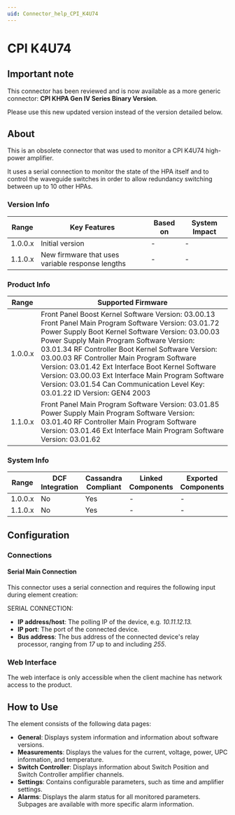 ```yaml
---
uid: Connector_help_CPI_K4U74
---
```


# CPI K4U74

## Important note

This connector has been reviewed and is now available as a more generic connector: **CPI KHPA Gen IV Series Binary Version**.

Please use this new updated version instead of the version detailed below.

## About

This is an obsolete connector that was used to monitor a CPI K4U74 high-power amplifier.

It uses a serial connection to monitor the state of the HPA itself and to control the waveguide switches in order to allow redundancy switching between up to 10 other HPAs.

### Version Info

| **Range** | **Key Features**                                 | **Based on** | **System Impact** |
|-----------|--------------------------------------------------|--------------|-------------------|
| 1.0.0.x   | Initial version                                  | \-           | \-                |
| 1.1.0.x   | New firmware that uses variable response lengths | \-           | \-                |

### Product Info

| **Range** | **Supported Firmware**                                                                                                                                                                                                                                                                                                                                                                                                                                                                             |
|-----------|----------------------------------------------------------------------------------------------------------------------------------------------------------------------------------------------------------------------------------------------------------------------------------------------------------------------------------------------------------------------------------------------------------------------------------------------------------------------------------------------------|
| 1.0.0.x   | Front Panel Boost Kernel Software Version: 03.00.13 Front Panel Main Program Software Version: 03.01.72 Power Supply Boot Kernel Software Version: 03.00.03 Power Supply Main Program Software Version: 03.01.34 RF Controller Boot Kernel Software Version: 03.00.03 RF Controller Main Program Software Version: 03.01.42 Ext Interface Boot Kernel Software Version: 03.00.03 Ext Interface Main Program Software Version: 03.01.54 Can Communication Level Key: 03.01.22 ID Version: GEN4 2003 |
| 1.1.0.x   | Front Panel Main Program Software Version: 03.01.85 Power Supply Main Program Software Version: 03.01.40 RF Controller Main Program Software Version: 03.01.46 Ext Interface Main Program Software Version: 03.01.62                                                                                                                                                                                                                                                                               |

### System Info

| Range     | DCF Integration     | Cassandra Compliant     | Linked Components     | Exported Components     |
|-----------|---------------------|-------------------------|-----------------------|-------------------------|
| 1.0.0.x   | No                  | Yes                     | \-                    | \-                      |
| 1.1.0.x   | No                  | Yes                     | \-                    | \-                      |

## Configuration

### Connections

#### Serial Main Connection

This connector uses a serial connection and requires the following input during element creation:

SERIAL CONNECTION:

- **IP address/host**: The polling IP of the device, e.g. *10.11.12.13.*
- **IP port**: The port of the connected device.
- **Bus address**: The bus address of the connected device's relay processor, ranging from *17* up to and including *255*.

### Web Interface

The web interface is only accessible when the client machine has network access to the product.

## How to Use

The element consists of the following data pages:

- **General**: Displays system information and information about software versions.
- **Measurements**: Displays the values for the current, voltage, power, UPC information, and temperature.
- **Switch Controller**: Displays information about Switch Position and Switch Controller amplifier channels.
- **Settings**: Contains configurable parameters, such as time and amplifier settings.
- **Alarms**: Displays the alarm status for all monitored parameters. Subpages are available with more specific alarm information.
